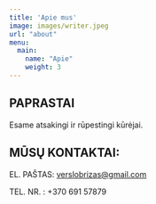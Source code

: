 ```yaml
---
title: 'Apie mus'
image: images/writer.jpeg
url: "about"
menu:
  main:
    name: "Apie"
    weight: 3
---
```


## PAPRASTAI

Esame atsakingi ir rūpestingi kūrėjai.



## MŪSŲ KONTAKTAI:

EL. PAŠTAS: verslobrizas@gmail.com

TEL. NR. : +370 691 57879




